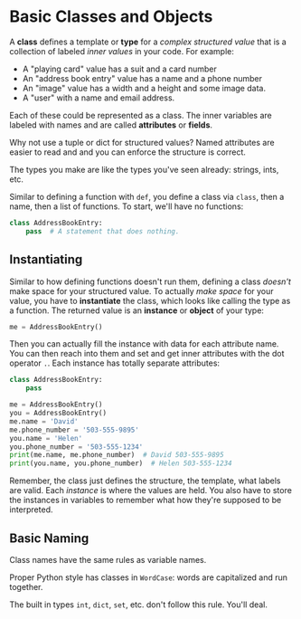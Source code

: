 # Basic Classes and Objects

A **class** defines a template or **type** for a _complex structured value_ that is a collection of labeled _inner values_ in your code.
For example:

* A "playing card" value has a suit and a card number
* An "address book entry" value has a name and a phone number
* An "image" value has a width and a height and some image data.
* A "user" with a name and email address.

Each of these could be represented as a class.
The inner variables are labeled with names and are called **attributes** or **fields**.

Why not use a tuple or dict for structured values?
Named attributes are easier to read and and you can enforce the structure is correct.

The types you make are like the types you've seen already: strings, ints, etc.

Similar to defining a function with `def`, you define a class via `class`, then a name, then a list of functions.
To start, we'll have no functions:

```py
class AddressBookEntry:
    pass  # A statement that does nothing.
```

## Instantiating

Similar to how defining functions doesn't run them, defining a class _doesn't_ make space for your structured value.
To actually _make space_ for your value, you have to **instantiate** the class, which looks like calling the type as a function.
The returned value is an **instance** or **object** of your type:

```python
me = AddressBookEntry()
```

Then you can actually fill the instance with data for each attribute name.
You can then reach into them and set and get inner attributes with the dot operator `.`.
Each instance has totally separate attributes:

```py
class AddressBookEntry:
    pass

me = AddressBookEntry()
you = AddressBookEntry()
me.name = 'David'
me.phone_number = '503-555-9895'
you.name = 'Helen'
you.phone_number = '503-555-1234'
print(me.name, me.phone_number)  # David 503-555-9895
print(you.name, you.phone_number)  # Helen 503-555-1234
```

Remember, the class just defines the structure, the template, what labels are valid.
Each _instance_ is where the values are held.
You also have to store the instances in variables to remember what how they're supposed to be interpreted.

## Basic Naming

Class names have the same rules as variable names.

Proper Python style has classes in `WordCase`:
words are capitalized and run together.

The built in types `int`, `dict`, `set`, etc. don't follow this rule.
You'll deal.
